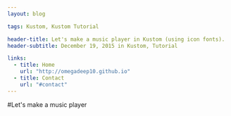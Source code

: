 ```yaml
---
layout: blog

tags: Kustom, Kustom Tutorial

header-title: Let's make a music player in Kustom (using icon fonts).
header-subtitle: December 19, 2015 in Kustom, Tutorial

links:
  - title: Home
    url: "http://omegadeep10.github.io"
  - title: Contact
    url: "#contact"
---
```


#Let's make a music player